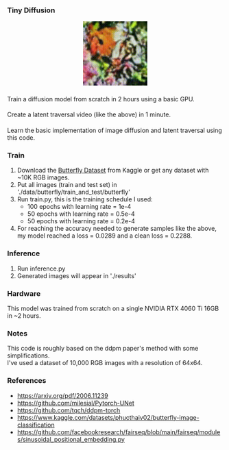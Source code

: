 ### Tiny Diffusion

[//]: # (![Example]&#40;./sample.gif&#41;)
<div align="center">
<img src="./sample.gif" width="150" alt="Description">
</div>

####
Train a diffusion model from scratch in 2 hours using a basic GPU.
####
Create a latent traversal video (like the above) in 1 minute.
####
Learn the basic implementation of image diffusion and latent traversal using this code.

### Train
1. Download the [Butterfly Dataset](https://www.kaggle.com/datasets/phucthaiv02/butterfly-image-classification) from Kaggle or get any dataset with ~10K RGB images. 
2. Put all images (train and test set) in './data/butterfly/train_and_test/butterfly'
4. Run train.py, this is the training schedule I used:
   - 100 epochs with learning rate = 1e-4 
   - 50 epochs with learning rate = 0.5e-4
   - 50 epochs with learning rate = 0.2e-4 
5. For reaching the accuracy needed to generate samples like the above, <br/>
my model reached a loss = 0.0289 and a clean loss = 0.2288.

### Inference
1. Run inference.py
2. Generated images will appear in './results'

### Hardware
This model was trained from scratch on a single NVIDIA RTX 4060 Ti 16GB in ~2 hours.

### Notes
This code is roughly based on the ddpm paper's method with some simplifications.</br>
I've used a dataset of 10,000 RGB images with a resolution of 64x64.

### References
- https://arxiv.org/pdf/2006.11239
- https://github.com/milesial/Pytorch-UNet
- https://github.com/tqch/ddpm-torch
- https://www.kaggle.com/datasets/phucthaiv02/butterfly-image-classification 
- https://github.com/facebookresearch/fairseq/blob/main/fairseq/modules/sinusoidal_positional_embedding.py